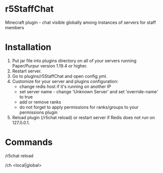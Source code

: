 # r5StaffChat
Minecraft plugin - chat visible globally among instances of servers for staff members

# Installation

1. Put jar file into plugins directory on all of your servers running Paper/Purpur version 1.19.4 or higher.
2. Restart server.
3. Go to plugins/r5StaffChat and open config.yml.
4. Customize for your server and plugins configuration:
   - change redis host if it's running on another IP
   - set server name - change 'Unknown Server' and set 'override-name' to true
   - add or remove ranks
   - do not forget to apply permissions for ranks/groups to your permissions plugin
5. Reload plugin (/r5chat reload) or restart server if Redis does not run on 127.0.0.1.

# Commands

/r5chat reload

/ch <local|global>
